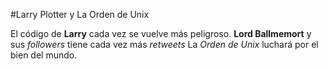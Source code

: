 #Larry Plotter y La Orden de Unix

El código de **Larry** cada vez se vuelve más peligroso.
**Lord Ballmemort** y sus *followers* tiene cada vez más *retweets*
La *Orden de Unix* luchará por el bien del mundo.
